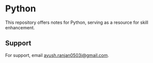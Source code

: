 # Python

This repository offers notes for Python, serving as a resource for skill enhancement.

## Support

For support, email ayush.ranjan0503i@gmail.com.
